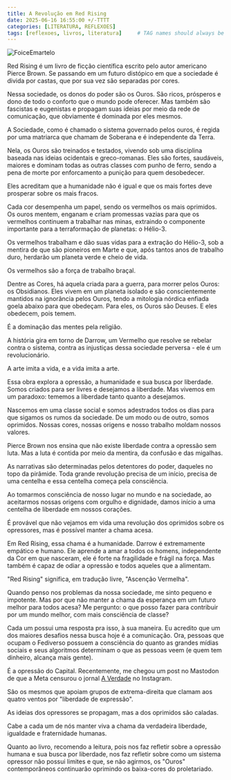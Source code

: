 ```yaml
---
title: A Revolução em Red Rising
date: 2025-06-16 16:55:00 +/-TTTT
categories: [LITERATURA, REFLEXOES]
tags: [reflexoes, livros, literatura]     # TAG names should always be lowercase
---
```


 

![FoiceEmartelo](https://static.significados.com.br/foto/500px-hammer-and-sickle.svg.png?width=768)


Red Rising é um livro de ficção científica escrito pelo autor americano Pierce Brown. Se passando em um futuro distópico em que a sociedade é divida por castas, que por sua vez são separadas por cores. 

Nessa sociedade, os donos do poder são os Ouros. São ricos, prósperos e dono de todo o conforto que o mundo pode oferecer. Mas também são fascistas e eugenistas e propagam suas ideias por meio da rede de comunicação, que obviamente é dominada por eles mesmos.

A Sociedade, como é chamado o sistema governado pelos ouros, é regida por uma matriarca que chamam de Soberana e é independente da Terra. 

Nela, os Ouros são treinados e testados, vivendo sob uma disciplina baseada nas ideias ocidentais e greco-romanas. Eles são fortes, saudáveis, maiores e dominam todas as outras classes com punho de ferro, sendo a pena de morte por enforcamento a punição para quem desobedecer. 

Eles acreditam que a humanidade não é igual e que os mais fortes deve prosperar sobre os mais fracos.

Cada cor desempenha um papel, sendo os vermelhos os mais oprimidos. Os ouros mentem, enganam e criam promessas vazias para que os vermelhos continuem a trabalhar nas minas, extraindo o componente importante para a terraformação de planetas: o Hélio-3. 

Os vermelhos trabalham e dão suas vidas para a extração do Hélio-3, sob a mentira de que são pioneiros em Marte e que, após tantos anos de trabalho duro, herdarão um planeta verde e cheio de vida. 

Os vermelhos são a força de trabalho braçal. 

Dentre as Cores, há aquela criada para a guerra, para morrer pelos Ouros: os Obsidianos. Eles vivem em um planeta isolado e são conscientemente mantidos na ignorância pelos Ouros, tendo a mitologia nórdica enfiada goela abaixo para que obedeçam. Para eles, os Ouros são Deuses. E eles obedecem, pois temem. 

É a dominação das mentes pela religião.

A história gira em torno de Darrow, um Vermelho que resolve se rebelar contra o sistema, contra as injustiças dessa sociedade perversa - ele é um revolucionário. 

A arte imita a vida, e a vida imita a arte. 

Essa obra explora a opressão, a humanidade e sua busca por liberdade. Somos criados para ser livres e desejamos a liberdade. Mas vivemos em um paradoxo: tememos a liberdade tanto quanto a desejamos. 

Nascemos em uma classe social e somos adestrados todos os dias para que sigamos os rumos da sociedade. De um modo ou de outro, somos oprimidos. Nossas cores, nossas origens e nosso trabalho moldam nossos valores.

Pierce Brown nos ensina que não existe liberdade contra a opressão sem luta. Mas a luta é contida por meio da mentira, da confusão e das migalhas. 

As narrativas são determinadas pelos detentores do poder, daqueles no topo da pirâmide. Toda grande revolução precisa de um início, precisa de uma centelha e essa centelha começa pela consciência. 

Ao tomarmos consciência de nosso lugar no mundo e na sociedade, ao aceitarmos nossas origens com orgulho e dignidade, damos início a uma centelha de liberdade em nossos corações. 

É provável que não vejamos em vida uma revolução dos oprimidos sobre os opressores, mas é possível manter a chama acesa. 

Em Red Rising, essa chama é a humanidade. Darrow é extremamente empático e humano. Ele aprende a amar a todos os homens, independente da Cor em que nasceram, ele é forte na fragilidade e frágil na força. Mas também é capaz de odiar a opressão e todos aqueles que a alimentam. 

"Red Rising" significa, em tradução livre, "Ascenção Vermelha". 

Quando penso nos problemas da nossa sociedade, me sinto pequeno e impotente. Mas por que não manter a chama da esperança em um futuro melhor para todos acesa? Me pergunto: o que posso fazer para contribuir por um mundo melhor, com mais consciência de classe?

Cada um possui uma resposta pra isso, à sua maneira. Eu acredito que um dos maiores desafios nessa busca hoje é a comunicação. Ora, pessoas que ocupam o Fediverso possuem a consciência do quanto as grandes mídias sociais e seus algoritmos determinam o que as pessoas veem (e quem tem dinheiro, alcança mais gente). 

É a opressão do Capital. Recentemente, me chegou um post no Mastodon de que a Meta censurou o jornal [A Verdade](https://averdade.org.br/) no Instagram. 

São os mesmos que apoiam grupos de extrema-direita que clamam aos quatro ventos por "liberdade de expressão". 

As ideias dos opressores se propagam, mas a dos oprimidos são caladas. 

Cabe a cada um de nós manter viva a chama da verdadeira liberdade, igualdade e fraternidade humanas.

Quanto ao livro, recomendo a leitura, pois nos faz refletir sobre a opressão humana e sua busca por liberdade, nos faz refletir sobre como um sistema opressor não possui limites e que, se não agirmos, os "Ouros" contemporâneos continuarão oprimindo os baixa-cores do proletariado. 


 
